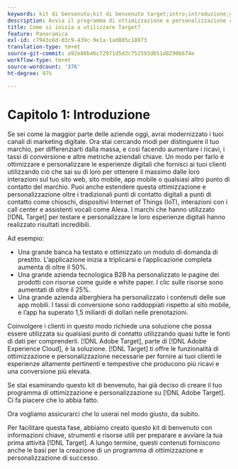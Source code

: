 ```yaml
---
keywords: kit di benvenuto;kit di benvenuto target;intro;introduzione;guida introduttiva
description: Avvia il programma di ottimizzazione e personalizzazione con Adobe Target. L'Adobe  [!DNL Target] Kit di benvenuto è un buon punto di partenza.
title: Come si inizia a utilizzare Target?
feature: Panoramica
exl-id: c7943c6d-03c9-439c-9e1a-1ad805c18073
translation-type: tm+mt
source-git-commit: a92e88b46c72971d5d3c752593d651d8290b674e
workflow-type: tm+mt
source-wordcount: '376'
ht-degree: 97%

---
```


# Capitolo 1: Introduzione

Se sei come la maggior parte delle aziende oggi, avrai modernizzato i tuoi canali di marketing digitale. Ora stai cercando modi per distinguere il tuo marchio, per differenziarti dalla massa, e così facendo aumentare i ricavi, i tassi di conversione e altre metriche aziendali chiave. Un modo per farlo è ottimizzare e personalizzare le esperienze digitali che fornisci ai tuoi clienti utilizzando ciò che sai su di loro per ottenere il massimo dalle loro interazioni sul tuo sito web, sito mobile, app mobile o qualsiasi altro punto di contatto del marchio. Puoi anche estendere questa ottimizzazione e personalizzazione oltre i tradizionali punti di contatto digitali a punti di contatto come chioschi, dispositivi Internet of Things (IoT), interazioni con i call center e assistenti vocali come Alexa. I marchi che hanno utilizzato [!DNL Target] per testare e personalizzare le loro esperienze digitali hanno realizzato risultati incredibili.

Ad esempio:

* Una grande banca ha testato e ottimizzato un modulo di domanda di prestito. L’applicazione inizia a triplicarsi e l’applicazione completa aumenta di oltre il 50%.
* Una grande azienda tecnologica B2B ha personalizzato le pagine dei prodotti con risorse come guide e white paper. I clic sulle risorse sono aumentati di oltre il 25%.
* Una grande azienda alberghiera ha personalizzato i contenuti delle sue app mobili. I tassi di conversione sono raddoppiati rispetto al sito mobile, e l’app ha superato 1,5 miliardi di dollari nelle prenotazioni.

Coinvolgere i clienti in questo modo richiede una soluzione che possa essere utilizzata su qualsiasi punto di contatto utilizzando quasi tutte le fonti di dati per comprenderli. [!DNL Adobe Target], parte di [!DNL Adobe Experience Cloud], è la soluzione. [!DNL Target] ti offre le funzionalità di ottimizzazione e personalizzazione necessarie per fornire ai tuoi clienti le esperienze altamente pertinenti e tempestive che producono più ricavi e una conversione più elevata.

Se stai esaminando questo kit di benvenuto, hai già deciso di creare il tuo programma di ottimizzazione e personalizzazione su [!DNL Adobe Target]. Ci fa piacere che lo abbia fatto.

Ora vogliamo assicurarci che lo userai nel modo giusto, da subito.

Per facilitare questa fase, abbiamo creato questo kit di benvenuto con informazioni chiave, strumenti e risorse utili per preparare e avviare la tua prima attività [!DNL Target]. A lungo termine, questi contenuti forniscono anche le basi per la creazione di un programma di ottimizzazione e personalizzazione di successo.
